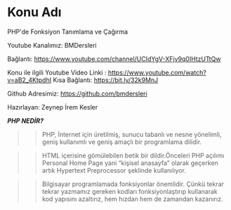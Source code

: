 # Konu Adı
PHP'de Fonksiyon Tanımlama ve Çağırma

Youtube Kanalımız: BMDersleri

Bağlantı: https://www.youtube.com/channel/UCIdYgV-XFjv9q0IHtzUTtQw

Konu ile ilgili Youtube Video Linki : https://www.youtube.com/watch?v=aB2_4KtpdhI
Kısa Bağlantı: https://bit.ly/32k9MnJ

Github Adresimiz: https://github.com/bmdersleri

Hazırlayan: Zeynep İrem Kesler

***PHP NEDİR?***

>>PHP, İnternet için üretilmiş, sunucu tabanlı ve nesne yönelimli, geniş kullanımlı ve geniş amaçlı bir programlama dilidir. 

>>HTML içerisine gömülebilen betik bir dildir.Önceleri PHP açılımı Personal Home Page yani “kişisel anasayfa” olarak geçerken artık Hypertext Preprocessor şeklinde kullanılıyor.

>>Bilgisayar programlamada fonksiyonlar önemlidir. Çünkü tekrar tekrar yazmamız gereken kodları fonksiyonlaştırıp kullanarak kod yapısını azaltırız, hem hızdan hem de zamandan kazanırız.

















































































































































